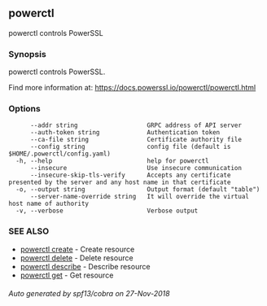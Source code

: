 ## powerctl

powerctl controls PowerSSL

### Synopsis

powerctl controls PowerSSL.

Find more information at: https://docs.powerssl.io/powerctl/powerctl.html

### Options

```
      --addr string                   GRPC address of API server
      --auth-token string             Authentication token
      --ca-file string                Certificate authority file
      --config string                 config file (default is $HOME/.powerctl/config.yaml)
  -h, --help                          help for powerctl
      --insecure                      Use insecure communication
      --insecure-skip-tls-verify      Accepts any certificate presented by the server and any host name in that certificate
  -o, --output string                 Output format (default "table")
      --server-name-override string   It will override the virtual host name of authority
  -v, --verbose                       Verbose output
```

### SEE ALSO

* [powerctl create](powerctl_create.md)	 - Create resource
* [powerctl delete](powerctl_delete.md)	 - Delete resource
* [powerctl describe](powerctl_describe.md)	 - Describe resource
* [powerctl get](powerctl_get.md)	 - Get resource

###### Auto generated by spf13/cobra on 27-Nov-2018
